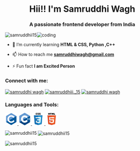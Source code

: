 <h1 align="center">Hii!! I'm Samruddhi Wagh</h1>
<h3 align="center">A passionate frontend developer from India</h3>
<img align="right" alt="coding" width="400" src="">

<p align="left"> <img src="https://komarev.com/ghpvc/?username=samruddhii15&label=Profile%20views&color=0e75b6&style=flat" alt="samruddhii15" /> </p>

- 🌱 I’m currently learning **HTML & CSS, Python ,C++**

- 📫 How to reach me **samruddhiwagh@gmail.com**

- ⚡ Fun fact **I am Excited Person**

<h3 align="left">Connect with me:</h3>
<p align="left">
<a href="https://linkedin.com/in/samruddhi wagh" target="blank"><img align="center" src="https://raw.githubusercontent.com/rahuldkjain/github-profile-readme-generator/master/src/images/icons/Social/linked-in-alt.svg" alt="samruddhi wagh" height="30" width="40" /></a>
<a href="https://instagram.com/samruddhiii._15" target="blank"><img align="center" src="https://raw.githubusercontent.com/rahuldkjain/github-profile-readme-generator/master/src/images/icons/Social/instagram.svg" alt="samruddhiii._15" height="30" width="40" /></a>
<a href="https://www.youtube.com/c/samruddhi wagh" target="blank"><img align="center" src="https://raw.githubusercontent.com/rahuldkjain/github-profile-readme-generator/master/src/images/icons/Social/youtube.svg" alt="samruddhi wagh" height="30" width="40" /></a>
</p>

<h3 align="left">Languages and Tools:</h3>
<p align="left"> <a href="https://www.cprogramming.com/" target="_blank" rel="noreferrer"> <img src="https://raw.githubusercontent.com/devicons/devicon/master/icons/c/c-original.svg" alt="c" width="40" height="40"/> </a> <a href="https://www.w3schools.com/cpp/" target="_blank" rel="noreferrer"> <img src="https://raw.githubusercontent.com/devicons/devicon/master/icons/cplusplus/cplusplus-original.svg" alt="cplusplus" width="40" height="40"/> </a> <a href="https://www.w3schools.com/css/" target="_blank" rel="noreferrer"> <img src="https://raw.githubusercontent.com/devicons/devicon/master/icons/css3/css3-original-wordmark.svg" alt="css3" width="40" height="40"/> </a> <a href="https://www.w3.org/html/" target="_blank" rel="noreferrer"> <img src="https://raw.githubusercontent.com/devicons/devicon/master/icons/html5/html5-original-wordmark.svg" alt="html5" width="40" height="40"/> </a> </p>

<p><img align="left" src="https://github-readme-stats.vercel.app/api/top-langs?username=samruddhii15&show_icons=true&locale=en&layout=compact" alt="samruddhii15" /></p>

<p>&nbsp;<img align="center" src="https://github-readme-stats.vercel.app/api?username=samruddhii15&show_icons=true&locale=en" alt="samruddhii15" /></p>

<p><img align="center" src="https://github-readme-streak-stats.herokuapp.com/?user=samruddhii15&" alt="samruddhii15" /></p>
